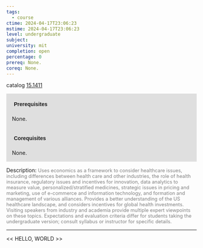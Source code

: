 ```yaml
---
tags:
  - course
ctime: 2024-04-17T23:06:23
mstime: 2024-04-17T23:06:23
level: undergraduate
subject: 
university: mit
completion: open
percentage: 0
prereq: None.
coreq: None.
---
```


catalog [15.1411](http://student.mit.edu/catalog/m15a.html#15.1411)

<span style="display: block; padding: 15px; background-color: rgb(100, 100, 100, 0.2);"><font id="m_prereq1040_0" style="display: block; font-family: Arial, sans-serif; font-weight: bold; padding: 5px">Prerequisites</font><br><span id="prereq1040_0">None.</span></span>
<span style="display: block; padding: 15px; background-color: rgb(100, 100, 100, 0.2);"><font id="m_coreq1040_0" style="display: block; font-family: Arial, sans-serif; font-weight: bold; padding: 5px">Corequisites</font><br><span id="coreq1040_0">None.</span></span>

<font style="">Description:</font>
<font style="color: grey; font-size: 0.8rem;">Uses economics as a framework to consider healthcare issues, including differences between health care and other industries, the role of health insurance, regulatory issues and incentives for innovation, data analytics to measure value, personalized/stratified medicines, strategic issues in pricing and marketing, use of e-commerce and information technology, and formation and management of various alliances. Provides a better understanding of the US healthcare landscape, and considers incentives for global health investments. Visiting speakers from industry and academia provide multiple expert viewpoints on these topics. Expectations and evaluation criteria differ for students taking the undergraduate version; consult syllabus or instructor for specific details.</font>



---

<< HELLO, WORLD >>
